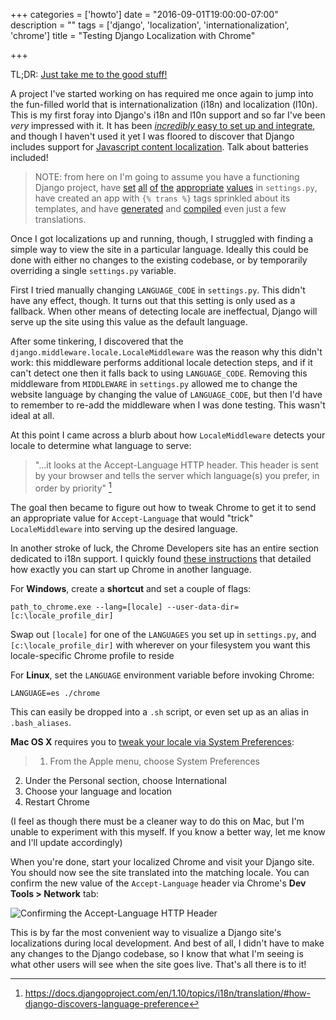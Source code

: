 +++
categories = ['howto']
date = "2016-09-01T19:00:00-07:00"
description = ""
tags = ['django', 'localization', 'internationalization', 'chrome']
title = "Testing Django Localization with Chrome"

+++

TL;DR: <a href="#tldr">Just take me to the good stuff!</a>

A project I've started working on has required me once again to jump into the fun-filled world that is internationalization (i18n) and localization (l10n). This is my first foray into Django's i18n and l10n support and so far I've been _very_ impressed with it. It has been [_incredibly_ easy to set up and integrate](https://docs.djangoproject.com/en/1.10/topics/i18n/translation/), and though I haven't used it yet I was floored to discover that Django includes support for [Javascript content localization](https://docs.djangoproject.com/en/1.10/topics/i18n/translation/#internationalization-in-javascript-code). Talk about batteries included!

> NOTE: from here on I'm going to assume you have a functioning Django project, have [set](https://docs.djangoproject.com/en/1.10/ref/settings/#use-i18n) [all](https://docs.djangoproject.com/en/1.10/ref/settings/#use-l10n) [of](https://docs.djangoproject.com/en/1.10/ref/settings/#std:setting-LANGUAGE_CODE) [the](https://docs.djangoproject.com/en/1.10/ref/settings/#locale-paths) [appropriate](https://docs.djangoproject.com/en/1.10/ref/settings/#languages) [values](https://docs.djangoproject.com/en/1.10/topics/i18n/translation/#how-django-discovers-language-preference) in `settings.py`, have created an app with `{% trans %}` tags sprinkled about its templates, and have [generated](https://docs.djangoproject.com/en/1.10/ref/django-admin/#django-admin-makemessages) and [compiled](https://docs.djangoproject.com/en/1.10/ref/django-admin/#compilemessages) even just a few translations.

Once I got localizations up and running, though, I struggled with finding a simple way to view the site in a particular language. Ideally this could be done with either no changes to the existing codebase, or by temporarily overriding a single `settings.py` variable.

First I tried manually changing `LANGUAGE_CODE` in `settings.py`. This didn't have any effect, though. It turns out that this setting is only used as a fallback. When other means of detecting locale are ineffectual, Django will serve up the site using this value as the default language.

After some tinkering, I discovered that the `django.middleware.locale.LocaleMiddleware` was the reason why this didn't work: this middleware performs additional locale detection steps, and if it can't detect one then it falls back to using `LANGUAGE_CODE`. Removing this middleware from `MIDDLEWARE` in `settings.py` allowed me to change the website language by changing the value of `LANGUAGE_CODE`, but then I'd have to remember to re-add the middleware when I was done testing. This wasn't ideal at all.

At this point I came across a blurb about how `LocaleMiddleware` detects your locale to determine what language to serve:

> "...it looks at the Accept-Language HTTP header. This header is sent by your browser and tells the server which language(s) you prefer, in order by priority" [^1]

The goal then became to figure out how to tweak Chrome to get it to send an appropriate value for `Accept-Language` that would "trick" `LocaleMiddleware` into serving up the desired language.

In another stroke of luck, the Chrome Developers site has an entire section dedicated to i18n support. I quickly found [these instructions](https://developer.chrome.com/extensions/i18n#locales-testing) that detailed how exactly you can start up Chrome in another language.

<span id="tldr"></span>
For **Windows**, create a **shortcut** and set a couple of flags:

	path_to_chrome.exe --lang=[locale] --user-data-dir=[c:\locale_profile_dir]

Swap out `[locale]` for one of the `LANGUAGES` you set up in `settings.py`, and `[c:\locale_profile_dir]` with wherever on your filesystem you want this locale-specific Chrome profile to reside

For **Linux**, set the `LANGUAGE` environment variable before invoking Chrome:

	LANGUAGE=es ./chrome

This can easily be dropped into a `.sh` script, or even set up as an alias in `.bash_aliases`.

**Mac OS X** requires you to [tweak your locale via System Preferences](https://developer.chrome.com/extensions/i18n#testing-mac):

> 1. From the Apple menu, choose System Preferences
2. Under the Personal section, choose International
3. Choose your language and location
4. Restart Chrome

(I feel as though there must be a cleaner way to do this on Mac, but I'm unable to experiment with this myself. If you know a better way, let me know and I'll update accordingly)

When you're done, start your localized Chrome and visit your Django site. You should now see the site translated into the matching locale. You can confirm the new value of the `Accept-Language` header via Chrome's **Dev Tools > Network** tab:

![Confirming the Accept-Language HTTP Header](/images/testing-django-localization-chrome/accept-language.png)

This is by far the most convenient way to visualize a Django site's localizations during local development. And best of all, I didn't have to make any changes to the Django codebase, so I know that what I'm seeing is what other users will see when the site goes live. That's all there is to it! 

[^1]: https://docs.djangoproject.com/en/1.10/topics/i18n/translation/#how-django-discovers-language-preference